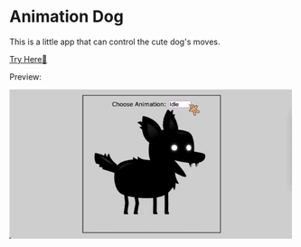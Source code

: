 # Animation Dog

This is a little app that can control the cute dog's moves.

[Try Here🔗](https://fanpeng-l.github.io/JS-Animation-Dog-Project/)

Preview:

<img src="preview.gif" width="500">
